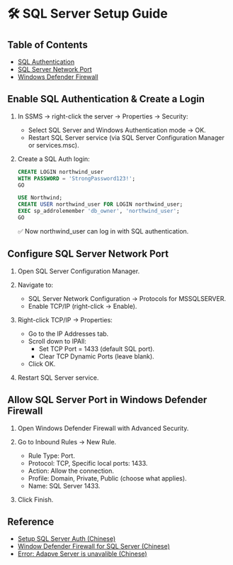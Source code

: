 # 🛠️ SQL Server Setup Guide

## Table of Contents
- [SQL Authentication](#enable-sql-authentication--create-a-login)
- [SQL Server Network Port](#configure-sql-server-network-port)
- [Windows Defender Firewall](#allow-sql-server-port-in-windows-defender-firewall)

## Enable SQL Authentication & Create a Login
1. In SSMS → right-click the server → Properties → Security:
    - Select SQL Server and Windows Authentication mode → OK.
    - Restart SQL Server service (via SQL Server Configuration Manager or services.msc).

2. Create a SQL Auth login:
    ```sql
    CREATE LOGIN northwind_user 
    WITH PASSWORD = 'StrongPassword123!';
    GO

    USE Northwind;
    CREATE USER northwind_user FOR LOGIN northwind_user;
    EXEC sp_addrolemember 'db_owner', 'northwind_user';
    GO
    ```
    ✅ Now northwind_user can log in with SQL authentication.

## Configure SQL Server Network Port
1. Open SQL Server Configuration Manager.

2. Navigate to:
    - SQL Server Network Configuration → Protocols for MSSQLSERVER.
    - Enable TCP/IP (right-click → Enable).

3. Right-click TCP/IP → Properties:
    - Go to the IP Addresses tab.
    - Scroll down to IPAll:
        - Set TCP Port = 1433 (default SQL port).
        - Clear TCP Dynamic Ports (leave blank).
    - Click OK.

4. Restart SQL Server service.

## Allow SQL Server Port in Windows Defender Firewall
1. Open Windows Defender Firewall with Advanced Security.

2. Go to Inbound Rules → New Rule.
    - Rule Type: Port.
    - Protocol: TCP, Specific local ports: 1433.
    - Action: Allow the connection.
    - Profile: Domain, Private, Public (choose what applies).
    - Name: SQL Server 1433.

3. Click Finish.

## Reference
- [Setup SQL Server Auth (Chinese)](https://ithelp.ithome.com.tw/articles/10214386)
- [Window Defender Firewall for SQL Server (Chinese)](https://i-freelancer.net/WebHelp/Qboss/ACC40_WebHelp/SQLServerAw1.html)
- [Error: Adapve Server is unavalible (Chinese)](https://blog.csdn.net/vbwhere/article/details/103690794)
